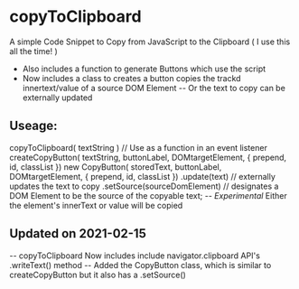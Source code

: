 # copyToClipboard
A simple Code Snippet to Copy from JavaScript to the Clipboard ( I use this all the time! )
- Also includes a function to generate Buttons which use the script 
- Now includes a class to creates a button copies the trackd innertext/value of a source DOM Element
	-- Or the text to copy can be externally updated 

## Useage:
copyToClipboard( textString ) // Use as a function in an event listener
createCopyButton( textString, buttonLabel, DOMtargetElement, { prepend, id, classList })
new CopyButton( storedText, buttonLabel, DOMtargetElement, { prepend, id, classList })
	.update(text) // externally updates the text to copy
	.setSource(sourceDomElement) // designates a DOM Element to be the source of the copyable text;
		-- *Experimental* Either the element's innerText or value will be copied 

## Updated on 2021-02-15 
-- copyToClipboard Now includes include navigator.clipboard API's .writeText() method
-- Added the CopyButton class, which is similar to createCopyButton but it also has a .setSource()